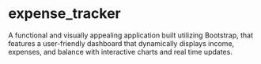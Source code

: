 # expense_tracker
A functional and visually appealing application built utilizing Bootstrap, that features a user-friendly dashboard that dynamically displays income, expenses, and balance with interactive charts and real time updates.
